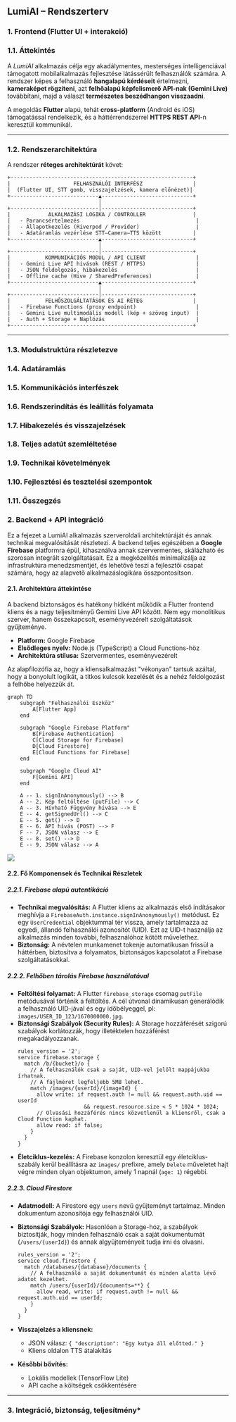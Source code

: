## LumiAI – Rendszerterv
### 1. Frontend (Flutter UI + interakció)


### **1.1. Áttekintés**

A *LumiAI* alkalmazás célja egy akadálymentes, mesterséges intelligenciával támogatott mobilalkalmazás fejlesztése látássérült felhasználók számára.
A rendszer képes a felhasználó **hangalapú kérdéseit** értelmezni, **kameraképet rögzíteni**, azt **felhőalapú képfelismerő API-nak (Gemini Live)** továbbítani, majd a választ **természetes beszédhangon visszaadni**.

A megoldás **Flutter** alapú, tehát **cross-platform** (Android és iOS) támogatással rendelkezik, és a háttérrendszerrel **HTTPS REST API**-n keresztül kommunikál.

---
 

### **1.2. Rendszerarchitektúra**


A rendszer **réteges architektúrát** követ:

```
+----------------------------------------------------------+
|                    FELHASZNÁLÓI INTERFÉSZ                |
|  (Flutter UI, STT gomb, visszajelzések, kamera előnézet)|
+----------------------------▲-----------------------------+
                             │
+----------------------------│-----------------------------+
|            ALKALMAZÁSI LOGIKA / CONTROLLER               |
|   - Parancsértelmezés                                     |
|   - Állapotkezelés (Riverpod / Provider)                  |
|   - Adatáramlás vezérlése STT–Camera–TTS között          |
+----------------------------▲-----------------------------+
                             │
+----------------------------│-----------------------------+
|           KOMMUNIKÁCIÓS MODUL / API CLIENT                |
|   - Gemini Live API hívások (REST / HTTPS)                |
|   - JSON feldolgozás, hibakezelés                         |
|   - Offline cache (Hive / SharedPreferences)              |
+----------------------------▲-----------------------------+
                             │
+----------------------------│-----------------------------+
|           FELHŐSZOLGÁLTATÁSOK ÉS AI RÉTEG                |
|   - Firebase Functions (proxy endpoint)                   |
|   - Gemini Live multimodális modell (kép + szöveg input)  |
|   - Auth + Storage + Naplózás                             |
+----------------------------------------------------------+
```

---



### **1.3. Modulstruktúra részletezve**

### **1.4. Adatáramlás**


### **1.5. Kommunikációs interfészek**

### **1.6. Rendszerindítás és leállítás folyamata**

### **1.7. Hibakezelés és visszajelzések**

### **1.8. Teljes adatút szemléltetése**


### **1.9. Technikai követelmények**

### **1.10. Fejlesztési és tesztelési szempontok**


### **1.11. Összegzés**



### 2. Backend + API integráció

Ez a fejezet a LumiAI alkalmazás szerveroldali architektúráját és annak technikai megvalósítását részletezi. A backend teljes egészében a **Google Firebase** platformra épül, kihasználva annak szervermentes, skálázható és szorosan integrált szolgáltatásait. Ez a megközelítés minimalizálja az infrastruktúra menedzsmentjét, és lehetővé teszi a fejlesztői csapat számára, hogy az alapvető alkalmazáslogikára összpontosítson.


#### 2.1. Architektúra áttekintése

A backend biztonságos és hatékony hídként működik a Flutter frontend kliens és a nagy teljesítményű Gemini Live API között. Nem egy monolitikus szerver, hanem összekapcsolt, eseményvezérelt szolgáltatások gyűjteménye.

*   **Platform:** Google Firebase
*   **Elsődleges nyelv:** Node.js (TypeScript) a Cloud Functions-höz
*   **Architektúra stílusa:** Szervermentes, eseményvezérelt

Az alapfilozófia az, hogy a kliensalkalmazást "vékonyan" tartsuk azáltal, hogy a bonyolult logikát, a titkos kulcsok kezelését és a nehéz feldolgozást a felhőbe helyezzük át.

```mermaid
graph TD
    subgraph "Felhasználói Eszköz"
        A[Flutter App]
    end

    subgraph "Google Firebase Platform"
        B[Firebase Authentication]
        C[Cloud Storage for Firebase]
        D[Cloud Firestore]
        E[Cloud Functions for Firebase]
    end

    subgraph "Google Cloud AI"
        F[Gemini API]
    end

    A -- 1. signInAnonymously() --> B
    A -- 2. Kép feltöltése (putFile) --> C
    A -- 3. Hívható Függvény hívása --> E
    E -- 4. getSignedUrl() --> C
    E -- 5. get() --> D
    E -- 6. API hívás (POST) --> F
    F -- 7. JSON válasz --> E
    E -- 8. set() --> D
    E -- 9. JSON válasz --> A
```
[![](https://mermaid.ink/img/pako:eNp9kk9v2jAYxr_KK5-YBBEJ-UcOk1IgXTdpRaK7jPTgEpNEdezIsasB4sP0yGGnSj3tli82h5Q2E2iWIsXv83sev_6zQyueEBSgVOAyg7tpzECPSj20hRhFhGa42rL6mdYvOcyq7WP9uo1RCzYjXEZUSUkEhGV539YJS2J2lnXNeUoJRLkgD7giMKdYrrkoumlXy3c5VDIjTOYrLHPO7j-YyXJCuUpgIbnAKQGd8R7awaZvWCNVGu1qs5Om2KpJry6F_HcXrT-86TYfLa9JkbMcwvnNeUYIgwGYBlR5ym5YyDjbFFxVdNP7pJXPcNXBLAO-1YcS1oTK-lV_B30gvVLJKKekxScdfGTAl_r3U4Zl_QJR_SdNn-oD20Cmi_VzhY-GWWuYNQbbgJTIhe6EJD8E7f0TeSScI_EmTDuCazTbO0VDb367uGupqKWihvIM-Lq4_Q6aofr9nDXg63O4GD--YAxjhvr6jeYJCqRQpI8KIgrcTNGu8cZIP5WCxCjQvwkWj82t7LWnxOwn58XJJrhKMxSsMa30TJUJlmSaY321H4i-MSImXDGJAsf1jhko2KFfKBiYpm9Yjue4jjX2TNu0_D7a6PpIV13XNW3fH40ty3NG-z7aHhc2DXto-t5w5Nu2bdlDZ_8XJfcN1Q?type=png)](https://mermaid.live/edit#pako:eNp9kk9v2jAYxr_KK5-YBBEJ-UcOk1IgXTdpRaK7jPTgEpNEdezIsasB4sP0yGGnSj3tli82h5Q2E2iWIsXv83sev_6zQyueEBSgVOAyg7tpzECPSj20hRhFhGa42rL6mdYvOcyq7WP9uo1RCzYjXEZUSUkEhGV539YJS2J2lnXNeUoJRLkgD7giMKdYrrkoumlXy3c5VDIjTOYrLHPO7j-YyXJCuUpgIbnAKQGd8R7awaZvWCNVGu1qs5Om2KpJry6F_HcXrT-86TYfLa9JkbMcwvnNeUYIgwGYBlR5ym5YyDjbFFxVdNP7pJXPcNXBLAO-1YcS1oTK-lV_B30gvVLJKKekxScdfGTAl_r3U4Zl_QJR_SdNn-oD20Cmi_VzhY-GWWuYNQbbgJTIhe6EJD8E7f0TeSScI_EmTDuCazTbO0VDb367uGupqKWihvIM-Lq4_Q6aofr9nDXg63O4GD--YAxjhvr6jeYJCqRQpI8KIgrcTNGu8cZIP5WCxCjQvwkWj82t7LWnxOwn58XJJrhKMxSsMa30TJUJlmSaY321H4i-MSImXDGJAsf1jhko2KFfKBiYpm9Yjue4jjX2TNu0_D7a6PpIV13XNW3fH40ty3NG-z7aHhc2DXto-t5w5Nu2bdlDZ_8XJfcN1Q)


#### 2.2. Fő Komponensek és Technikai Részletek

##### **2.2.1. Firebase alapú autentikáció**
*   **Technikai megvalósítás:** A Flutter kliens az alkalmazás első indításakor meghívja a `FirebaseAuth.instance.signInAnonymously()` metódust. Ez egy `UserCredential` objektummal tér vissza, amely tartalmazza az egyedi, állandó felhasználói azonosítót (UID). Ezt az UID-t használja az alkalmazás minden további, felhasználóhoz kötött művelethez.
*   **Biztonság:** A névtelen munkamenet tokenje automatikusan frissül a háttérben, biztosítva a folyamatos, biztonságos kapcsolatot a Firebase szolgáltatásokkal.

##### **2.2.2. Felhőben tárolás Firebase használatával**
*   **Feltöltési folyamat:** A Flutter `firebase_storage` csomag `putFile` metódusával történik a feltöltés. A cél útvonal dinamikusan generálódik a felhasználó UID-jával és egy időbélyeggel, pl: `images/USER_ID_123/1670000000.jpg`.
*   **Biztonsági Szabályok (Security Rules):** A Storage hozzáférését szigorú szabályok korlátozzák, hogy illetéktelen hozzáférést megakadályozzanak.
    ```
    rules_version = '2';
    service firebase.storage {
      match /b/{bucket}/o {
        // A felhasználók csak a saját, UID-vel jelölt mappájukba írhatnak.
        // A fájlméret legfeljebb 5MB lehet.
        match /images/{userId}/{imageId} {
          allow write: if request.auth != null && request.auth.uid == userId
                         && request.resource.size < 5 * 1024 * 1024;
          // Olvasási hozzáférés nincs közvetlenül a kliensről, csak a Cloud Function kaphat.
          allow read: if false;
        }
      }
    }
    ```
*   **Életciklus-kezelés:** A Firebase konzolon keresztül egy életciklus-szabály kerül beállításra az `images/` prefixre, amely `Delete` műveletet hajt végre minden olyan objektumon, amely 1 napnál (`age: 1`) régebbi.

##### **2.2.3. Cloud Firestore**
*   **Adatmodell:** A Firestore egy `users` nevű gyűjteményt tartalmaz. Minden dokumentum azonosítója egy felhasználói UID.
*   **Biztonsági Szabályok:** Hasonlóan a Storage-hoz, a szabályok biztosítják, hogy minden felhasználó csak a saját dokumentumát (`/users/{userId}`) és annak algyűjteményeit tudja írni és olvasni.
    ```
    rules_version = '2';
    service cloud.firestore {
      match /databases/{database}/documents {
        // A felhasználó a saját dokumentumát és minden alatta lévő adatot kezelhet.
        match /users/{userId}/{documents=**} {
          allow read, write: if request.auth != null && request.auth.uid == userId;
        }
      }
    }
    ```

    


* **Visszajelzés a kliensnek:**

  * JSON válasz: `{ "description": "Egy kutya áll előtted." }`
  * Kliens oldalon TTS átalakítás
* **Későbbi bővítés:**

  * Lokális modellek (TensorFlow Lite)
  * API cache a költségek csökkentésére

---
### 3. Integráció, biztonság, teljesítmény*

